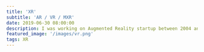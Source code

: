 ```yaml
---
title: 'XR'
subtitle: 'AR / VR / MXR'
date: 2019-06-30 08:00:00
description: I was working on Augmented Reality startup between 2004 and 2008. Since then I'm following major advances and work with main libraries / SDKs. XR - AR mass adopted - ARKit / ARCore, VR for consumers - Oculus Quest, Spatial Computing / MXR - Hololens, Magic Leap. Check my latest developments on AR, VR (Oculus Quest) and proposals for Spatial Computing Apps (MagicLeap and Hololens Grant Proposals).
featured_image: '/images/vr.png'
tags: XR
---
```

